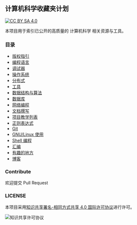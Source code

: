 ## 计算机科学收藏夹计划

[![CC BY SA 4.0](https://img.shields.io/github/license/XUPTLinuxGroup2020/Favorites?style=flat-square)](https://creativecommons.org/licenses/by-sa/4.0/)

本项目用于索引已公开的高质量的 计算机科学 相关资源与工具。


### 目录

- [版权指引](CopyrightGuidelines.md)
- [编程语言](ProgrammingLanguage.md)
- [调试器](Debugger.md)
- [操作系统](OperatingSystem.md)
- [分布式](Distributed.md)
- [工具](Tools.md)
- [数据结构与算法](DataStructuresAndAlgorithms.md)
- [数据库](DataBase.md)
- [网络编程](NetworkProgramming.md)
- [文档撰写](Documentation.md)
- [项目教学列表](ProjectList.md)
- [正则表达式](Regex.md)
- [Git](Git.md)
- [GNU/Linux 使用](Linux.md)
- [Shell 编程](Shell.md)
- [汇编](Asm.md)
- [有趣的地方](JustForFun.md)
- [博客](Blog.md)

### Contribute

欢迎提交 Pull Request

### LICENSE


本项目采用[知识共享署名-相同方式共享 4.0 国际许可协议](https://creativecommons.org/licenses/by-sa/4.0/)进行许可。

![知识共享许可协议](https://i.creativecommons.org/l/by-sa/4.0/88x31.png)